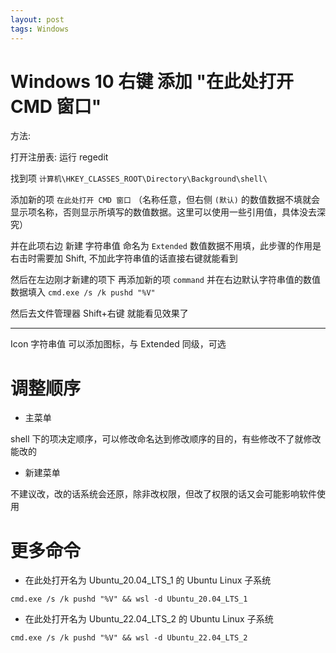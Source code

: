 ```yaml
---
layout: post
tags: Windows
---
```


# Windows 10 右键 添加 "在此处打开 CMD 窗口"

方法:

打开注册表: 运行 regedit

找到项 `计算机\HKEY_CLASSES_ROOT\Directory\Background\shell\`

添加新的项 `在此处打开 CMD 窗口` （名称任意，但右侧 `(默认)` 的数值数据不填就会显示项名称，否则显示所填写的数值数据。这里可以使用一些引用值，具体没去深究）

并在此项右边 新建 字符串值 命名为 `Extended` 数值数据不用填，此步骤的作用是右击时需要加 Shift, 不加此字符串值的话直接右键就能看到

然后在左边刚才新建的项下 再添加新的项 `command` 并在右边默认字符串值的数值数据填入 `cmd.exe /s /k pushd "%V"`

然后去文件管理器 Shift+右键 就能看见效果了

---

Icon 字符串值 可以添加图标，与 Extended 同级，可选

# 调整顺序

- 主菜单

shell 下的项决定顺序，可以修改命名达到修改顺序的目的，有些修改不了就修改能改的

- 新建菜单

不建议改，改的话系统会还原，除非改权限，但改了权限的话又会可能影响软件使用

# 更多命令

- 在此处打开名为 Ubuntu_20.04_LTS_1 的 Ubuntu Linux 子系统

```
cmd.exe /s /k pushd "%V" && wsl -d Ubuntu_20.04_LTS_1
```

- 在此处打开名为 Ubuntu_22.04_LTS_2 的 Ubuntu Linux 子系统

```
cmd.exe /s /k pushd "%V" && wsl -d Ubuntu_22.04_LTS_2
```
